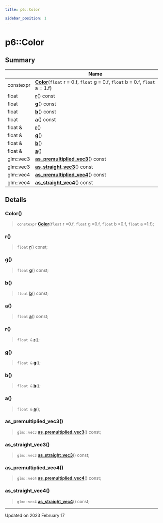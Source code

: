 ```yaml
---
title: p6::Color

sidebar_position: 1
---
```


# p6::Color







## Summary

|                | Name           |
| -------------- | -------------- |
| constexpr | **[Color](/reference/Types/color#color)**(`float` r = 0.f, `float` g = 0.f, `float` b = 0.f, `float` a = 1.f) |
| float | **[r](/reference/Types/color#r)**() const |
| float | **[g](/reference/Types/color#g)**() const |
| float | **[b](/reference/Types/color#b)**() const |
| float | **[a](/reference/Types/color#a)**() const |
| float & | **[r](/reference/Types/color#r)**() |
| float & | **[g](/reference/Types/color#g)**() |
| float & | **[b](/reference/Types/color#b)**() |
| float & | **[a](/reference/Types/color#a)**() |
| glm::vec3 | **[as_premultiplied_vec3](/reference/Types/color#as_premultiplied_vec3)**() const |
| glm::vec3 | **[as_straight_vec3](/reference/Types/color#as_straight_vec3)**() const |
| glm::vec4 | **[as_premultiplied_vec4](/reference/Types/color#as_premultiplied_vec4)**() const |
| glm::vec4 | **[as_straight_vec4](/reference/Types/color#as_straight_vec4)**() const |
## Details


### Color()

> `constexpr` **[Color](/reference/Types/color#color)**(`float` r =0.f, `float` g =0.f, `float` b =0.f, `float` a =1.f);



### r()

> `float` **[r](/reference/Types/color#r)**() const;



### g()

> `float` **[g](/reference/Types/color#g)**() const;



### b()

> `float` **[b](/reference/Types/color#b)**() const;



### a()

> `float` **[a](/reference/Types/color#a)**() const;



### r()

> `float &` **[r](/reference/Types/color#r)**();



### g()

> `float &` **[g](/reference/Types/color#g)**();



### b()

> `float &` **[b](/reference/Types/color#b)**();



### a()

> `float &` **[a](/reference/Types/color#a)**();



### as_premultiplied_vec3()

> `glm::vec3` **[as_premultiplied_vec3](/reference/Types/color#as_premultiplied_vec3)**() const;



### as_straight_vec3()

> `glm::vec3` **[as_straight_vec3](/reference/Types/color#as_straight_vec3)**() const;



### as_premultiplied_vec4()

> `glm::vec4` **[as_premultiplied_vec4](/reference/Types/color#as_premultiplied_vec4)**() const;



### as_straight_vec4()

> `glm::vec4` **[as_straight_vec4](/reference/Types/color#as_straight_vec4)**() const;



-------------------------------

Updated on 2023 February 17